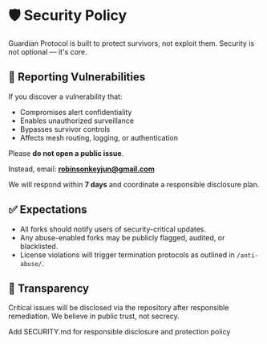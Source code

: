 # 🛡️ Security Policy

Guardian Protocol is built to protect survivors, not exploit them. Security is not optional — it's core.

## 🔐 Reporting Vulnerabilities

If you discover a vulnerability that:
- Compromises alert confidentiality
- Enables unauthorized surveillance
- Bypasses survivor controls
- Affects mesh routing, logging, or authentication

Please **do not open a public issue**.

Instead, email:
**robinsonkeyjun@gmail.com**

We will respond within **7 days** and coordinate a responsible disclosure plan.

## ✅ Expectations

- All forks should notify users of security-critical updates.
- Any abuse-enabled forks may be publicly flagged, audited, or blacklisted.
- License violations will trigger termination protocols as outlined in `/anti-abuse/`.

## 📣 Transparency

Critical issues will be disclosed via the repository after responsible remediation.
We believe in public trust, not secrecy.

Add SECURITY.md for responsible disclosure and protection policy
